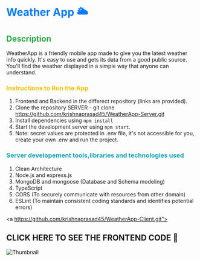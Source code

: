 # <span style="color:#007bff;">Weather App 🌥</span>

## <span style="color:#28a745;">Description</span>
WeatherApp is a friendly mobile app made to give you the latest weather info quickly. It's easy to use and gets its data from a good public source. You'll find the weather displayed in a simple way that anyone can understand.
### <span style="color:#ffc107;">Instructions to Run the App</span>
1. Frontend and Backend in the differect repository (links are provided).
2. Clone the repository SERVER - git clone https://github.com/krishnaprasad45/WeatherApp-Server.git
3. Install dependencies using `npm install`
4. Start the development server using `npm start`.
5. Note: secret values are protected in .env file, it's not accessible for you, create your own .env and run the project.

### <span style="color:#17a2b8;"> Server developement tools,libraries and technologies used</span>
1. Clean Architecture
2. Node.js and express.js
3. MongoDB and mongoose (Database and Schema modeling)
4. TypeScript
5. CORS (To securely communicate with resources from other domain)
6. ESLint (To maintain consistent coding standards and identifies potential errors)

<a https://github.com/krishnaprasad45/WeatherApp-Client.git"><h2>CLICK HERE TO SEE THE FRONTEND CODE 🌟</h2></a>
![Thumbnail](https://drive.google.com/uc?id=1huO5WGIfp99xKiphMEXGInzF7cdOlaFF)



